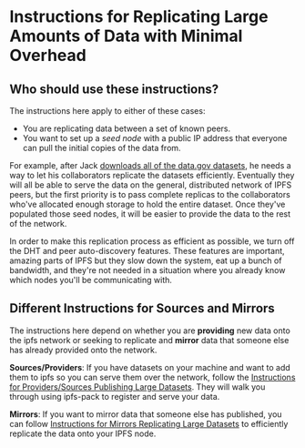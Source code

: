 Instructions for Replicating Large Amounts of Data with Minimal Overhead
====

## Who should use these instructions?

The instructions here apply to either of these cases:
* You are replicating data between a set of known peers.
* You want to set up a _seed node_ with a public IP address that everyone can pull the initial copies of the data from.

For example, after Jack [downloads all of the data.gov datasets](https://github.com/ipfs/archives/issues/113), he needs a way to let his collaborators replicate the datasets efficiently. Eventually they will all be able to serve the data on the general, distributed network of IPFS peers, but the first priority is to pass complete replicas to the collaborators who've allocated enough storage to hold the entire dataset. Once they've populated those seed nodes, it will be easier to provide the data to the rest of the network.

In order to make this replication process as efficient as possible, we turn off the DHT and peer auto-discovery features. These features are important, amazing parts of IPFS but they slow down the system, eat up a bunch of bandwidth, and they're not needed in a situation where you already know which nodes you'll be communicating with.

## Different Instructions for Sources and Mirrors

The instructions here depend on whether you are **providing** new data onto the ipfs network or seeking to replicate and **mirror** data that someone else has already provided onto the network.

**Sources/Providers**: If you have datasets on your machine and want to add them to ipfs so you can serve them over the network, follow the [Instructions for Providers/Sources Publishing Large Datasets](providers-instructions.md). They will walk you through using ipfs-pack to register and serve your data.


**Mirrors**: If you want to mirror data that someone else has published, you can follow [Instructions for Mirrors Replicating Large Datasets](mirrors-instructions.md) to efficiently replicate the data onto your IPFS node.
